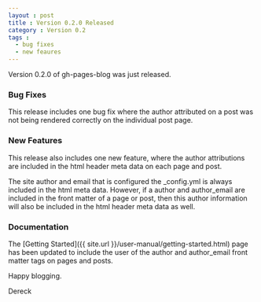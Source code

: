 ```yaml
---
layout : post
title : Version 0.2.0 Released
category : Version 0.2
tags :
  - bug fixes
  - new feaures
---
```


Version 0.2.0 of gh-pages-blog was just released.

### Bug Fixes ###

This release includes one bug fix where the author attributed on a post was not being rendered correctly on the individual post page.

### New Features ###

This release also includes one new feature, where the author attributions are included in the html header meta data on each page and post.

The site author and email that is configured the \_config.yml is always included in the html meta data. However, if a author and author\_email are included in the front matter of a page or post, then this author information will also be included in the html header meta data as well.

### Documentation ###

The [Getting Started]({{ site.url }}/user-manual/getting-started.html) page has been updated to include the user of the author and author\_email front matter tags on pages and posts.

Happy blogging.

Dereck
